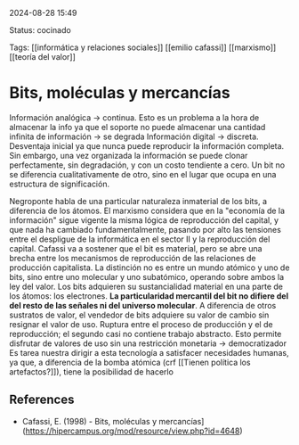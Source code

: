 
2024-08-28 15:49

Status: cocinado

Tags: [[informática y relaciones sociales]] [[emilio cafassi]] [[marxismo]] [[teoría del valor]]

# Bits, moléculas y mercancías

Información analógica -> continua. Esto es un problema a la hora de almacenar la info ya que el soporte no puede almacenar una cantidad infinita de información -> se degrada
Información digital -> discreta. Desventaja inicial ya que nunca puede reproducir la información completa. Sin embargo, una vez organizada la información se puede clonar perfectamente, sin degradación, y con un costo tendiente a cero.
Un bit no se diferencia cualitativamente de otro, sino en el lugar que ocupa en una estructura de significación.

Negroponte habla de una particular naturaleza inmaterial de los bits, a diferencia de los átomos.
El marxismo considera que en la "economía de la información" sigue vigente la misma lógica de reproducción del capital, y que nada ha cambiado fundamentalmente, pasando por alto las tensiones entre el despligue de la informática en el sector II y la reproducción del capital.
Cafassi va a sostener que el bit es material, pero se abre una brecha entre los mecanismos de reproducción de las relaciones de producción capitalista.
La distinción no es entre un mundo atómico y uno de bits, sino entre uno molecular y uno subatómico, operando sobre ambos la ley del valor. Los bits adquieren su sustancialidad material en una parte de los átomos: los electrones. **La particularidad mercantil del bit no difiere del del resto de las señales ni del universo molecular**.
A diferencia de otros sustratos de valor, el vendedor de bits adquiere su valor de cambio sin resignar el valor de uso. Ruptura entre el proceso de producción y el de reproducción; el segundo casi no contiene trabajo abstracto.
Esto permite disfrutar de valores de uso sin una restricción monetaria -> democratizador
Es tarea nuestra dirigir a esta tecnología a satisfacer necesidades humanas, ya que, a diferencia de la bomba atómica (crf [[Tienen política los artefactos?]]), tiene la posibilidad de hacerlo
## References

- Cafassi, E. (1998) - Bits, moléculas y mercancías](https://hipercampus.org/mod/resource/view.php?id=4648)